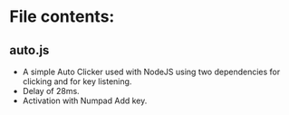 # File contents:
## auto.js
- A simple Auto Clicker used with NodeJS using two dependencies for clicking and for key listening.
- Delay of 28ms.
- Activation with Numpad Add key.
